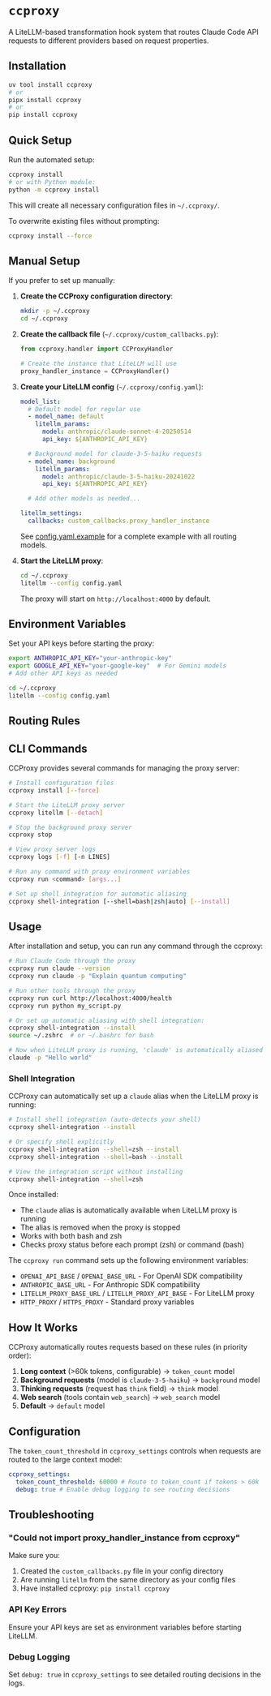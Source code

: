 # `ccproxy`

A LiteLLM-based transformation hook system that routes Claude Code API requests to different providers based on request properties.

## Installation

```bash
uv tool install ccproxy
# or
pipx install ccproxy
# or
pip install ccproxy
```

## Quick Setup

Run the automated setup:

```bash
ccproxy install
# or with Python module:
python -m ccproxy install
```

This will create all necessary configuration files in `~/.ccproxy/`.

To overwrite existing files without prompting:

```bash
ccproxy install --force
```

## Manual Setup

If you prefer to set up manually:

1. **Create the CCProxy configuration directory**:

   ```bash
   mkdir -p ~/.ccproxy
   cd ~/.ccproxy
   ```

2. **Create the callback file** (`~/.ccproxy/custom_callbacks.py`):

   ```python
   from ccproxy.handler import CCProxyHandler

   # Create the instance that LiteLLM will use
   proxy_handler_instance = CCProxyHandler()
   ```

3. **Create your LiteLLM config** (`~/.ccproxy/config.yaml`):

   ```yaml
   model_list:
     # Default model for regular use
     - model_name: default
       litellm_params:
         model: anthropic/claude-sonnet-4-20250514
         api_key: ${ANTHROPIC_API_KEY}

     # Background model for claude-3-5-haiku requests
     - model_name: background
       litellm_params:
         model: anthropic/claude-3-5-haiku-20241022
         api_key: ${ANTHROPIC_API_KEY}

     # Add other models as needed...

   litellm_settings:
     callbacks: custom_callbacks.proxy_handler_instance
   ```

   See [config.yaml.example](./config.yaml.example) for a complete example with all routing models.

4. **Start the LiteLLM proxy**:

   ```bash
   cd ~/.ccproxy
   litellm --config config.yaml
   ```

   The proxy will start on `http://localhost:4000` by default.

## Environment Variables

Set your API keys before starting the proxy:

```bash
export ANTHROPIC_API_KEY="your-anthropic-key"
export GOOGLE_API_KEY="your-google-key"  # For Gemini models
# Add other API keys as needed

cd ~/.ccproxy
litellm --config config.yaml
```

## Routing Rules

## CLI Commands

CCProxy provides several commands for managing the proxy server:

```bash
# Install configuration files
ccproxy install [--force]

# Start the LiteLLM proxy server
ccproxy litellm [--detach]

# Stop the background proxy server
ccproxy stop

# View proxy server logs
ccproxy logs [-f] [-n LINES]

# Run any command with proxy environment variables
ccproxy run <command> [args...]

# Set up shell integration for automatic aliasing
ccproxy shell-integration [--shell=bash|zsh|auto] [--install]
```

## Usage

After installation and setup, you can run any command through the ccproxy:

```bash
# Run Claude Code through the proxy
ccproxy run claude --version
ccproxy run claude -p "Explain quantum computing"

# Run other tools through the proxy
ccproxy run curl http://localhost:4000/health
ccproxy run python my_script.py

# Or set up automatic aliasing with shell integration:
ccproxy shell-integration --install
source ~/.zshrc  # or ~/.bashrc for bash

# Now when LiteLLM proxy is running, 'claude' is automatically aliased
claude -p "Hello world"
```

### Shell Integration

CCProxy can automatically set up a `claude` alias when the LiteLLM proxy is running:

```bash
# Install shell integration (auto-detects your shell)
ccproxy shell-integration --install

# Or specify shell explicitly
ccproxy shell-integration --shell=zsh --install
ccproxy shell-integration --shell=bash --install

# View the integration script without installing
ccproxy shell-integration --shell=zsh
```

Once installed:
- The `claude` alias is automatically available when LiteLLM proxy is running
- The alias is removed when the proxy is stopped
- Works with both bash and zsh
- Checks proxy status before each prompt (zsh) or command (bash)

The `ccproxy run` command sets up the following environment variables:
- `OPENAI_API_BASE` / `OPENAI_BASE_URL` - For OpenAI SDK compatibility
- `ANTHROPIC_BASE_URL` - For Anthropic SDK compatibility
- `LITELLM_PROXY_BASE_URL` / `LITELLM_PROXY_API_BASE` - For LiteLLM proxy
- `HTTP_PROXY` / `HTTPS_PROXY` - Standard proxy variables

## How It Works

CCProxy automatically routes requests based on these rules (in priority order):

1. **Long context** (>60k tokens, configurable) → `token_count` model
2. **Background requests** (model is `claude-3-5-haiku`) → `background` model
3. **Thinking requests** (request has `think` field) → `think` model
4. **Web search** (tools contain `web_search`) → `web_search` model
5. **Default** → `default` model

## Configuration

The `token_count_threshold` in `ccproxy_settings` controls when requests are routed to the large context model:

```yaml
ccproxy_settings:
  token_count_threshold: 60000 # Route to token_count if tokens > 60k
  debug: true # Enable debug logging to see routing decisions
```

## Troubleshooting

### "Could not import proxy_handler_instance from ccproxy"

Make sure you:

1. Created the `custom_callbacks.py` file in your config directory
2. Are running `litellm` from the same directory as your config files
3. Have installed ccproxy: `pip install ccproxy`

### API Key Errors

Ensure your API keys are set as environment variables before starting LiteLLM.

### Debug Logging

Set `debug: true` in `ccproxy_settings` to see detailed routing decisions in the logs.

